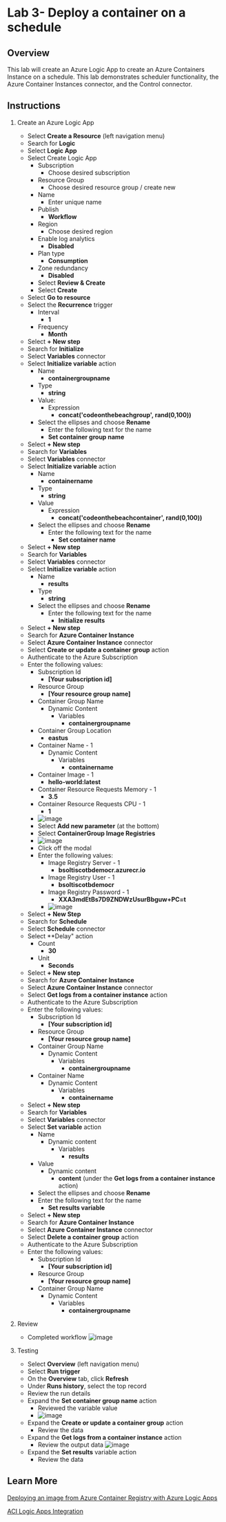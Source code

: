 # Lab 3- Deploy a container on a schedule

## Overview
This lab will create an Azure Logic App to create an Azure Containers Instance on a schedule. This lab demonstrates scheduler functionality, the Azure Container Instances connector, and the Control connector. 

## Instructions
1. Create an Azure Logic App
	- Select **Create a Resource** (left navigation menu)
	- Search for **Logic**
	- Select **Logic App**
	- Select Create Logic App
		- Subscription
			- Choose desired subscription
		- Resource Group
			- Choose desired resource group / create new
		- Name
			- Enter unique name
		- Publish
			- **Workflow**
		- Region
			- Choose desired region
		- Enable log analytics
			- **Disabled**
		- Plan type
			- **Consumption**
		- Zone redundancy
			- **Disabled**
		- Select **Review & Create**
		- Select **Create**
	- Select **Go to resource**
	- Select the **Recurrence** trigger 
		 - Interval
		 	- **1**
		 - Frequency
		 	- **Month**
	- Select **+ New step**
	- Search for **Initialize**
	- Select **Variables** connector
	- Select **Initialize variable** action
		- Name
			- **containergroupname**
		- Type
			- **string**
		- Value:
			- Expression
				- **concat('codeonthebeachgroup', rand(0,100))**
		- Select the ellipses and choose **Rename**
			- Enter the following text for the name
			- **Set container group name**
	- Select **+ New step**
	- Search for **Variables**
	- Select **Variables** connector
	- Select **Initialize variable** action
		- Name
			- **containername**
		- Type
			- **string**
		- Value
			- Expression
				- **concat('codeonthebeachcontainer', rand(0,100))**
		- Select the ellipses and choose **Rename**
			- Enter the following text for the name
				- **Set container name**
	- Select **+ New step**
	- Search for **Variables**
	- Select **Variables** connector
	- Select **Initialize variable** action
		- Name
			- **results**
		- Type
			- **string**
		- Select the ellipses and choose **Rename**
			- Enter the following text for the name
				- **Initialize results**
	- Select **+ New step**
	- Search for **Azure Container Instance**
	- Select **Azure Container Instance** connector
	- Select **Create or update a container group** action
	- Authenticate to the Azure Subscription
	- Enter the following values:
		- Subscription Id
			- **[Your subscription id]**
		- Resource Group
			- **[Your resource group name]**
		- Container Group Name
			- Dynamic Content
				- Variables
					- **containergroupname**
		- Container Group Location
			- **eastus**
		- Container Name - 1
			- Dynamic Content
				- Variables
					- **containername**
		- Container Image - 1
			- **hello-world:latest**
		- Container Resource Requests Memory - 1
			- **3.5**
		- Container Resource Requests CPU - 1
			- **1**
		- ![image](https://user-images.githubusercontent.com/13591910/177854356-f39dc843-65e9-4732-84e9-c6fdde4f0fb7.png)
		- Select **Add new parameter** (at the bottom)
		- Select **ContainerGroup Image Registries**
		- ![image](https://user-images.githubusercontent.com/13591910/177854561-bf0b5d6d-f292-45ac-b678-cd0f553bf7be.png)
		- Click off the modal
		- Enter the following values:
			- Image Registry Server - 1
				- **bsoltiscotbdemocr.azurecr.io**
			- Image Registry User - 1
				- **bsoltiscotbdemocr**
			- Image Registry Password - 1
				- **XXA3mdEtBs7D9ZNDWzUsurBbguw+PC=t**
			- ![image](https://user-images.githubusercontent.com/13591910/177855306-02abd202-6cfe-4961-8cfa-4eeb8bc447bc.png)
	- Select **+ New Step**
	- Search for **Schedule**
	- Select **Schedule** connector
	- Select **Delay" action
		- Count
			- **30**
		- Unit
			- **Seconds**
	- Select **+ New step**
	- Search for **Azure Container Instance**
	- Select **Azure Container Instance** connector
	- Select **Get logs from a container instance** action
	- Authenticate to the Azure Subscription
	- Enter the following values:
		- Subscription Id
			- **[Your subscription id]**
		- Resource Group
			- **[Your resource group name]**
		- Container Group Name
			- Dynamic Content
				- Variables
					- **containergroupname**
		- Container Name
			- Dynamic Content
				- Variables
					- **containername**
	- Select **+ New step**
	- Search for **Variables**
	- Select **Variables** connector
	- Select **Set variable** action
		- Name
			- Dynamic content
				- Variables
					- **results**
		- Value
			- Dynamic content
				- **content** (under the **Get logs from a container instance** action)					
		- Select the ellipses and choose **Rename**
		- Enter the following text for the name
			- **Set results variable**
	- Select **+ New step**
	- Search for **Azure Container Instance**
	- Select **Azure Container Instance** connector
	- Select **Delete a container group** action
	- Authenticate to the Azure Subscription
	- Enter the following values:
		- Subscription Id
			- **[Your subscription id]**
		- Resource Group
			- **[Your resource group name]**
		- Container Group Name
			- Dynamic Content
				- Variables
					- **containergroupname**

4. Review
	- Completed workflow
	![image](https://user-images.githubusercontent.com/13591910/177855569-748497b4-5cec-48d1-a8fd-0d19dde8f411.png)


5. Testing
	- Select **Overview** (left navigation menu)
	- Select **Run trigger**
	- On the **Overview** tab, click **Refresh**
	- Under **Runs history**, select the top record
	- Review the run details
	- Expand the **Set container group name** action
		- Reviewed the variable value
		- ![image](https://user-images.githubusercontent.com/13591910/177855687-2e3400af-4f04-4a56-89ad-c926138bde5b.png)
	- Expand the **Create or update a container group** action
		- Review the data
	- Expand the **Get logs from a container instance** action
		- Review the output data
		![image](https://user-images.githubusercontent.com/13591910/177855825-c54a1ad1-1efe-443e-b12e-7e79ff8c5343.png)
	- Expand the **Set results** variable action
		- Review the data
	
## Learn More

[Deploying an image from Azure Container Registry with Azure Logic Apps](https://soltisweb.com/blog/detail/2021-09-01-deployinganimagefromazurecontainerregistrytoazurelogicapps)

[ACI Logic Apps Integration](https://github.com/Azure-Samples/aci-logicapps-integration)
